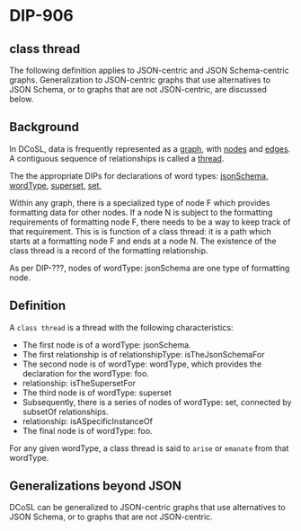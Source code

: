 DIP-906
======

class thread
------------------------------

The following definition applies to JSON-centric and JSON Schema-centric graphs. Generalization to JSON-centric graphs that use alternatives to JSON Schema, or to graphs that are not JSON-centric, are discussed below.

## Background

In DCoSL, data is frequently represented as a [graph](../../glossary/graph.md), with [nodes](../../glossary/node.md) and [edges](../../glossary/relationship.md). A contiguous sequence of relationships is called a [thread](../../glossary/thread.md). 

The the appropriate DIPs for declarations of word types: [jsonSchema](../../glossary/jsonSchema.md), [wordType](../../glossary/wordType.md), [superset](../../glossary/superset.md), [set](../../glossary/set.md),

Within any graph, there is a specialized type of node F which provides formatting data for other nodes. If a node N is subject to the formatting requirements of formatting node F, there needs to be a way to keep track of that requirement. This is is function of a class thread: it is a path which starts at a formatting node F and ends at a node N. The existence of the class thread is a record of the formatting relationship.

As per DIP-???, nodes of wordType: jsonSchema are one type of formatting node.

## Definition

A `class thread` is a thread with the following characteristics:

- The first node is of a wordType: jsonSchema.
- The first relationship is of relationshipType: isTheJsonSchemaFor
- The second node is of wordType: wordType, which provides the declaration for the wordType: foo.
- relationship: isTheSupersetFor
- The third node is of wordType: superset
- Subsequently, there is a series of nodes of wordType: set, connected by subsetOf relationships.
- relationship: isASpecificInstanceOf
- The final node is of wordType: foo.

For any given wordType, a class thread is said to `arise` or `emanate` from that wordType.

## Generalizations beyond JSON

DCoSL can be generalized to JSON-centric graphs that use alternatives to JSON Schema, or to graphs that are not JSON-centric.

